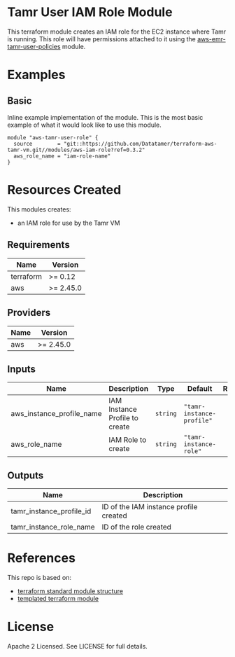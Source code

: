 # Tamr User IAM Role Module
This terraform module creates an IAM role for the EC2 instance where Tamr is running. This role will have permissions attached to it using the [aws-emr-tamr-user-policies](https://github.com/Datatamer/ops/tree/master/terraform/shared_files/modules/aws-emr-tamr-user-policies) module.

# Examples
## Basic
Inline example implementation of the module.  This is the most basic example of what it would look like to use this module.
```
module "aws-tamr-user-role" {
  source        = "git::https://github.com/Datatamer/terraform-aws-tamr-vm.git//modules/aws-iam-role?ref=0.3.2"
  aws_role_name = "iam-role-name"
}
```

# Resources Created
This modules creates:
* an IAM role for use by the Tamr VM

<!-- BEGINNING OF PRE-COMMIT-TERRAFORM DOCS HOOK -->
## Requirements

| Name | Version |
|------|---------|
| terraform | >= 0.12 |
| aws | >= 2.45.0 |

## Providers

| Name | Version |
|------|---------|
| aws | >= 2.45.0 |

## Inputs

| Name | Description | Type | Default | Required |
|------|-------------|------|---------|:--------:|
| aws\_instance\_profile\_name | IAM Instance Profile to create | `string` | `"tamr-instance-profile"` | no |
| aws\_role\_name | IAM Role to create | `string` | `"tamr-instance-role"` | no |

## Outputs

| Name | Description |
|------|-------------|
| tamr\_instance\_profile\_id | ID of the IAM instance profile created |
| tamr\_instance\_role\_name | ID of the role created |

<!-- END OF PRE-COMMIT-TERRAFORM DOCS HOOK -->

# References
This repo is based on:
* [terraform standard module structure](https://www.terraform.io/docs/modules/index.html#standard-module-structure)
* [templated terraform module](https://github.com/tmknom/template-terraform-module)

# License
Apache 2 Licensed. See LICENSE for full details.
